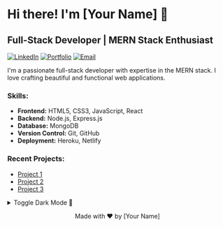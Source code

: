 <!-- Add your name and a short introduction -->
# Hi there! I'm [Your Name] 👋
## Full-Stack Developer | MERN Stack Enthusiast

<!-- Add your social media and contact links -->
[![LinkedIn](https://img.shields.io/badge/-LinkedIn-blue?style=flat-square&logo=linkedin&logoColor=white)](https://www.linkedin.com/in/your-linkedin-profile)
[![Portfolio](https://img.shields.io/badge/-Portfolio-black?style=flat-square&logo=web&logoColor=white)](https://www.your-portfolio-website.com)
[![Email](https://img.shields.io/badge/-Email-red?style=flat-square&logo=mail&logoColor=white)](mailto:your-email@example.com)

<!-- Add a short bio or description -->
I'm a passionate full-stack developer with expertise in the MERN stack. I love crafting beautiful and functional web applications.

<!-- Add your skills -->
### Skills:
- **Frontend:** HTML5, CSS3, JavaScript, React
- **Backend:** Node.js, Express.js
- **Database:** MongoDB
- **Version Control:** Git, GitHub
- **Deployment:** Heroku, Netlify

<!-- Add your recent projects or notable achievements -->
### Recent Projects:
- [Project 1](https://github.com/your-project-1)
- [Project 2](https://github.com/your-project-2)
- [Project 3](https://github.com/your-project-3)

<!-- Add any additional sections you want -->

<!-- Footer with dark mode switch -->
<details>
  <summary>Toggle Dark Mode 🌙</summary>
  <p align="center">
    <img src="https://img.shields.io/badge/-Dark Mode-black?style=flat-square&logo=moon&logoColor=white" alt="Dark Mode" />
  </p>
</details>

<!-- Add any additional sections you want -->

<!-- Footer with credits -->
<p align="center">Made with ❤️ by [Your Name]</p>
